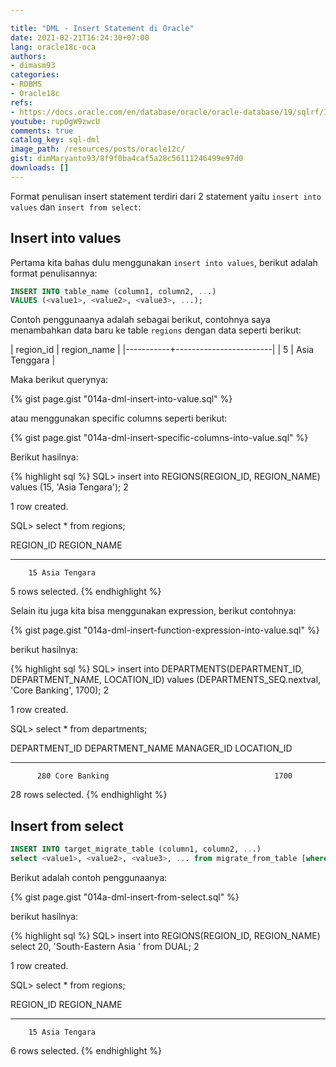 ```yaml
---

title: "DML - Insert Statement di Oracle"
date: 2021-02-21T16:24:30+07:00
lang: oracle18c-oca
authors:
- dimasm93
categories:
- RDBMS
- Oracle18c
refs: 
- https://docs.oracle.com/en/database/oracle/oracle-database/19/sqlrf/INSERT.html#GUID-903F8043-0254-4EE9-ACC1-CB8AC0AF3423
youtube: rupOgW9zwcU
comments: true
catalog_key: sql-dml
image_path: /resources/posts/oracle12c/
gist: dimMaryanto93/8f9f0ba4caf5a28c56111246499e97d0
downloads: []
---
```


Format penulisan insert statement terdiri dari 2 statement yaitu `insert into values` dan `insert from select`:

<!--more-->

## Insert into values

Pertama kita bahas dulu menggunakan `insert into values`, berikut adalah format penulisannya:

```sql
INSERT INTO table_name (column1, column2, ...)
VALUES (<value1>, <value2>, <value3>, ...);
```

Contoh penggunaanya adalah sebagai berikut, contohnya saya menambahkan data baru ke table `regions` dengan data seperti berikut:

| region_id |      region_name       |
|-----------+------------------------|
|         5 | Asia Tenggara          |

Maka berikut querynya:

{% gist page.gist "014a-dml-insert-into-value.sql" %}

atau menggunakan specific columns seperti berikut:

{% gist page.gist "014a-dml-insert-specific-columns-into-value.sql" %}

Berikut hasilnya:

{% highlight sql %}
SQL> insert into REGIONS(REGION_ID, REGION_NAME)
values (15, 'Asia Tengara');  2

1 row created.

SQL> select * from regions;

 REGION_ID REGION_NAME
---------- -------------------------
        15 Asia Tengara

5 rows selected.
{% endhighlight %}

Selain itu juga kita bisa menggunakan expression, berikut contohnya:

{% gist page.gist "014a-dml-insert-function-expression-into-value.sql" %}

berikut hasilnya:

{% highlight sql %}
SQL> insert into DEPARTMENTS(DEPARTMENT_ID, DEPARTMENT_NAME, LOCATION_ID)
values (DEPARTMENTS_SEQ.nextval, 'Core Banking', 1700);  2

1 row created.

SQL> select * from departments;

DEPARTMENT_ID DEPARTMENT_NAME                MANAGER_ID LOCATION_ID
------------- ------------------------------ ---------- -----------
          280 Core Banking                                     1700

28 rows selected.
{% endhighlight %}

## Insert from select

```sql
INSERT INTO target_migrate_table (column1, column2, ...)
select <value1>, <value2>, <value3>, ... from migrate_from_table [where ...];
```

Berikut adalah contoh penggunaanya:

{% gist page.gist "014a-dml-insert-from-select.sql" %}

berikut hasilnya:

{% highlight sql %}
SQL> insert into REGIONS(REGION_ID, REGION_NAME)
select 20, 'South-Eastern Asia ' from DUAL;  2

1 row created.

SQL> select * from regions;

 REGION_ID REGION_NAME
---------- -------------------------
        15 Asia Tengara

6 rows selected.
{% endhighlight %}